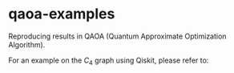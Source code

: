 # qaoa-examples
Reproducing results in QAOA (Quantum Approximate Optimization Algorithm).

For an example on the $C_4$ graph using Qiskit, please refer to: 
